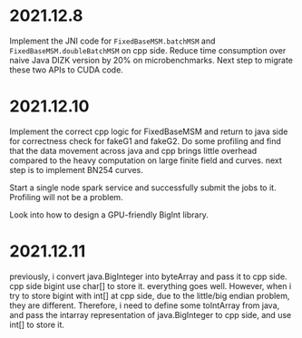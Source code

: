 # 2021.12.8

Implement the JNI code for `FixedBaseMSM.batchMSM` and `FixedBaseMSM.doubleBatchMSM` on cpp side. Reduce time consumption over naive Java DIZK version by 20% on microbenchmarks. Next step to migrate these two APIs to CUDA code.


# 2021.12.10

Implement the correct cpp logic for FixedBaseMSM and return to java side for correctness check for fakeG1 and fakeG2. Do some profiling and find that the data movement across java and cpp brings little overhead compared to the heavy computation on large finite field and curves. next step is to implement BN254 curves. 

Start a single node spark service and successfully submit the jobs to it. Profiling will not be a problem.

Look into how to design a GPU-friendly BigInt library.

# 2021.12.11

previously, i convert java.BigInteger into byteArray and pass it to cpp side. cpp side bigint use char[] to store it. everything goes well.
However, when i try to store bigint with int[] at cpp side, due to the little/big endian problem, they are different.
Therefore, i need to define some toIntArray from java, and pass the intarray representation of java.BigInteger to cpp side, and use int[] to store it.
